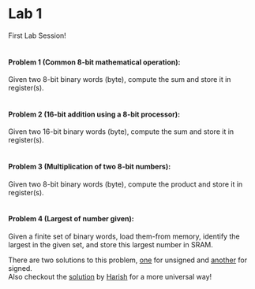 # Lab 1
First Lab Session!  
<br>

#### Problem 1 (Common 8-bit mathematical operation):
Given two 8-bit binary words (byte), compute the sum and store it in register(s).  
<br>

#### Problem 2 (16-bit addition using a 8-bit processor):
Given two 16-bit binary words (byte), compute the sum and store it in register(s).  
<br>
  
#### Problem 3 (Multiplication of two 8-bit numbers):
Given two 8-bit binary words (byte), compute the product and store it in register(s).  
<br>
  
#### Problem 4 (Largest of number given):
Given a finite set of binary words, load them-from memory, identify the largest in the given set, and store this largest number in SRAM.  

There are two solutions to this problem, [one](Problem4.asm) for unsigned and [another](Problem4signed.asm) for signed.  
Also checkout the [solution](https://github.com/HR-1-1/CourseWork/blob/main/EE2016/LAB%201/LargestNumber.asm) by [Harish](https://github.com/HR-1-1) for a more universal way!  
